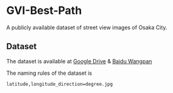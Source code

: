 # GVI-Best-Path
A publicly available dataset of street view images of Osaka City.
## Dataset
The dataset is available at [Google Drive](https://drive.google.com/file/d/1HMxUILJxWDgY6Qi3eZcc0OJOD-f3lZqh/view?usp=sharing) & [Baidu Wangpan]()

The naming rules of the dataset is <pre><code>latitude,longitude_direction=degree.jpg</code></pre>
